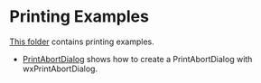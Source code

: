 # Printing Examples

[This folder](.) contains printing examples.

* [PrintAbortDialog](PrintAbortDialog/README.md) shows how to create a PrintAbortDialog with wxPrintAbortDialog.
